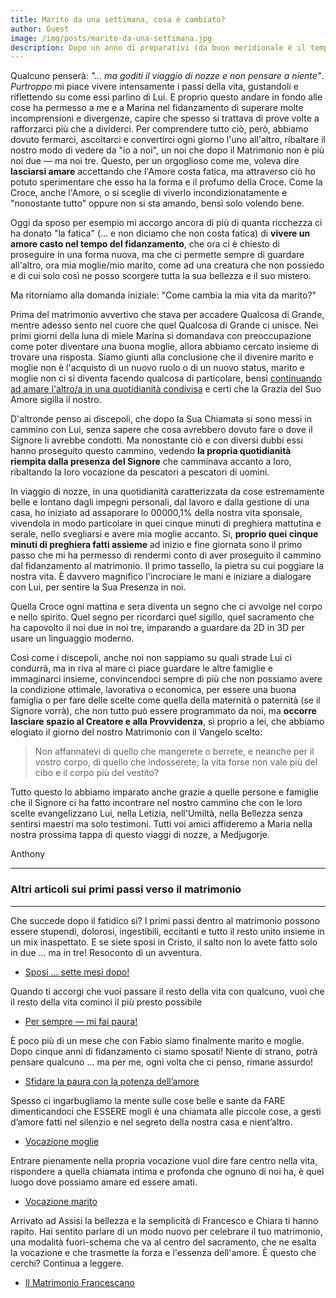 ```yaml
---
title: Marito da una settimana, cosa è cambiato?
author: Guest
image: /img/posts/marito-da-una-settimana.jpg
description: Dopo un anno di preparativi (da buon meridionale è il tempo minimo), dopo il Grande Giorno, dopo una settimana da sposo, in viaggio di nozze mi domando &mdash; Com'è cambiata la mia vita? E quella di mia moglie? Come vivo il mio essere marito?
---
```


Qualcuno penserà: *"... ma goditi il viaggio di nozze e non pensare a niente"*. *Purtroppo* mi piace vivere intensamente i passi della vita, gustandoli e riflettendo su come essi parlino di Lui. E proprio questo andare in fondo alle cose ha permesso a me e a Marina nel fidanzamento di superare molte incomprensioni e divergenze, capire che spesso si trattava di prove volte a rafforzarci più che a dividerci. Per comprendere  tutto ciò, però, abbiamo dovuto fermarci, ascoltarci e convertirci ogni giorno l'uno all'altro, ribaltare il nostro modo di vedere da "io a noi", un noi che dopo il Matrimonio non è più noi due &mdash; ma noi tre. Questo, per un orgoglioso come me, voleva dire **lasciarsi amare** accettando che l'Amore costa fatica, ma attraverso ciò ho potuto sperimentare che esso ha la forma e il profumo della Croce. Come la Croce, anche l'Amore, o si sceglie di viverlo incondizionatamente e "nonostante tutto" oppure non si sta amando, bensì solo volendo bene.

Oggi da sposo per esempio mi accorgo ancora di più di quanta ricchezza ci ha donato "la fatica" (... e non diciamo che non costa fatica) di **vivere un amore casto nel tempo del fidanzamento**, che ora ci è chiesto di proseguire in una forma nuova, ma che ci permette sempre di guardare all'altro, ora mia moglie/mio marito, come ad una creatura che non possiedo e di cui solo così ne posso scorgere tutta la sua bellezza e il suo mistero.

Ma ritorniamo alla domanda iniziale: "Come cambia la mia vita da marito?"

Prima del matrimonio avvertivo che stava per accadere Qualcosa di Grande, mentre adesso sento nel cuore che quel Qualcosa di Grande ci unisce.  Nei primi giorni della luna di miele Marina si domandava con preoccupazione come poter diventare una buona moglie, allora abbiamo cercato insieme di trovare una risposta. Siamo giunti alla conclusione che il divenire marito e moglie non è l'acquisto di un nuovo ruolo o di un nuovo status, marito e moglie non ci si diventa facendo qualcosa di particolare, bensì [continuando ad amare l'altro/a in una quotidianità condivisa](http://5p2p.it/2015/03/06/vocazione-moglie.html) e certi che la Grazia del Suo Amore sigilla il nostro. 

D'altronde penso ai discepoli, che dopo la Sua Chiamata si sono messi in cammino con Lui, senza sapere che cosa avrebbero dovuto fare o dove il Signore li avrebbe condotti. Ma nonostante ciò e con diversi dubbi essi hanno proseguito questo cammino, vedendo **la propria quotidianità riempita dalla presenza del Signore** che camminava accanto a loro, ribaltando la loro vocazione da pescatori a pescatori di uomini.

In viaggio di nozze, in una quotidianità caratterizzata da cose estremamente belle e lontano dagli impegni personali, dal lavoro e dalla gestione di una casa, ho iniziato ad assaporare lo 00000,1% della nostra vita sponsale, vivendola in modo particolare in quei cinque minuti di preghiera mattutina e serale, nello svegliarsi e avere mia moglie accanto. Si, **proprio quei cinque minuti di preghiera fatti assieme** ad inizio e fine giornata sono il primo passo che mi ha permesso di rendermi conto di aver proseguito il cammino dal fidanzamento al matrimonio. Il primo tassello, la pietra su cui poggiare la nostra vita. È davvero magnifico l'incrociare le mani e iniziare a dialogare con Lui, per sentire la Sua Presenza in noi.

Quella Croce ogni mattina e sera diventa un segno che ci avvolge nel corpo e nello spirito. Quel segno per ricordarci quel sigillo, quel sacramento che ha capovolto il noi due in noi tre, imparando a guardare da 2D in 3D per usare un linguaggio moderno.

Così come i discepoli, anche noi non sappiamo su quali strade Lui ci condurrà, ma in riva al mare ci piace guardare le altre famiglie e immaginarci insieme, convincendoci sempre di più che non possiamo avere la condizione ottimale, lavorativa o economica, per essere una buona famiglia o per fare delle scelte come quella della maternità o paternità (se il Signore vorrà), che non tutto può essere programmato da noi, ma **occorre lasciare spazio al Creatore e alla Provvidenza**, sì proprio a lei, che abbiamo elogiato il giorno del nostro Matrimonio con il Vangelo scelto:

> Non affannatevi di quello che mangerete o berrete, e neanche per il vostro corpo, di quello che indosserete; la vita forse non vale più del cibo e il corpo più del vestito?

Tutto questo lo abbiamo imparato anche grazie a quelle persone e famiglie che il Signore ci ha fatto incontrare nel nostro cammino che con le loro scelte evangelizzano Lui, nella Letizia, nell'Umiltà, nella Bellezza senza sentirsi maestri ma solo testimoni. Tutti voi amici affideremo a Maria nella nostra prossima tappa di questo viaggi di nozze, a Medjugorje.

Anthony

---

### Altri articoli sui primi passi verso il matrimonio

---
Che succede dopo il fatidico si? I primi passi dentro al matrimonio possono essere stupendi, dolorosi, ingestibili, eccitanti e tutto il resto unito insieme in un mix inaspettato. E se siete sposi in Cristo, il salto non lo avete fatto solo in due ... ma in tre! Resoconto di un avventura.

- [Sposi ... sette mesi dopo!](http://5p2p.it/2015/07/23/sposi-sette-mesi-dopo.html)

Quando ti accorgi che vuoi passare il resto della vita con qualcuno, vuoi che il resto della vita cominci il più presto possibile

- [Per sempre — mi fai paura!](http://5p2p.it/2015/02/11/per-sempre-mi-fai-paura.html)

È poco più di un mese che con Fabio siamo finalmente marito e moglie. Dopo cinque anni di fidanzamento ci siamo sposati! Niente di strano, potrà pensare qualcuno ... ma per me, ogni volta che ci penso, rimane assurdo!

- [Sfidare la paura con la potenza dell’amore](http://5p2p.it/2015/09/22/sfidare-la-paura-con-la-potenza-dell-amore.html)

Spesso ci ingarbugliamo la mente sulle cose belle e sante da FARE dimenticandoci che ESSERE mogli è una chiamata alle piccole cose, a gesti d’amore fatti nel silenzio e nel segreto della nostra casa e nient’altro.

- [Vocazione moglie](http://5p2p.it/2015/03/06/vocazione-moglie.html)

Entrare pienamente nella propria vocazione vuol dire fare centro nella vita, rispondere a quella chiamata intima e profonda che ognuno di noi ha, è quel luogo dove possiamo amare ed essere amati.

- [Vocazione marito](http://5p2p.it/2015/05/20/vocazione-marito.html)

Arrivato ad Assisi la bellezza e la semplicità di Francesco e Chiara ti hanno rapito. Hai sentito parlare di un modo nuovo per celebrare il tuo matrimonio, una modalità fuori-schema che va al centro del sacramento, che ne esalta la vocazione e che trasmette la forza e l'essenza dell'amore. È questo che cerchi? Continua a leggere.

- [Il Matrimonio Francescano](http://5p2p.it/2015/07/03/il-matrimonio-francescano.html)